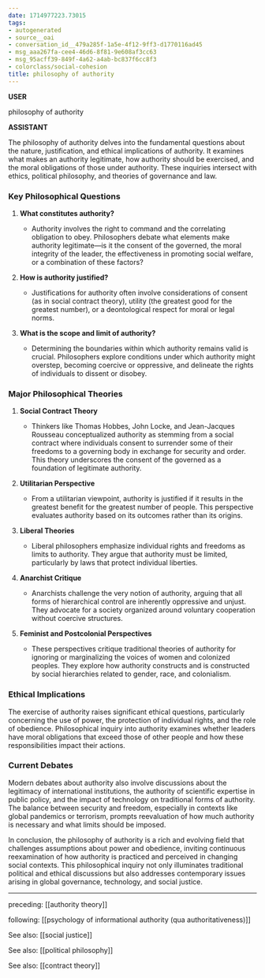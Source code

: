```yaml
---
date: 1714977223.73015
tags:
- autogenerated
- source__oai
- conversation_id__479a285f-1a5e-4f12-9ff3-d1770116ad45
- msg_aaa267fa-cee4-46d6-8f81-9e608af3cc63
- msg_95acff39-849f-4a62-a4ab-bc837f6cc8f3
- colorclass/social-cohesion
title: philosophy of authority
---
```


**USER**

philosophy of authority


**ASSISTANT**

The philosophy of authority delves into the fundamental questions about the nature, justification, and ethical implications of authority. It examines what makes an authority legitimate, how authority should be exercised, and the moral obligations of those under authority. These inquiries intersect with ethics, political philosophy, and theories of governance and law. 

### Key Philosophical Questions

1. **What constitutes authority?**
   - Authority involves the right to command and the correlating obligation to obey. Philosophers debate what elements make authority legitimate—is it the consent of the governed, the moral integrity of the leader, the effectiveness in promoting social welfare, or a combination of these factors?

2. **How is authority justified?**
   - Justifications for authority often involve considerations of consent (as in social contract theory), utility (the greatest good for the greatest number), or a deontological respect for moral or legal norms.

3. **What is the scope and limit of authority?**
   - Determining the boundaries within which authority remains valid is crucial. Philosophers explore conditions under which authority might overstep, becoming coercive or oppressive, and delineate the rights of individuals to dissent or disobey.

### Major Philosophical Theories

1. **Social Contract Theory**
   - Thinkers like Thomas Hobbes, John Locke, and Jean-Jacques Rousseau conceptualized authority as stemming from a social contract where individuals consent to surrender some of their freedoms to a governing body in exchange for security and order. This theory underscores the consent of the governed as a foundation of legitimate authority.

2. **Utilitarian Perspective**
   - From a utilitarian viewpoint, authority is justified if it results in the greatest benefit for the greatest number of people. This perspective evaluates authority based on its outcomes rather than its origins.

3. **Liberal Theories**
   - Liberal philosophers emphasize individual rights and freedoms as limits to authority. They argue that authority must be limited, particularly by laws that protect individual liberties.

4. **Anarchist Critique**
   - Anarchists challenge the very notion of authority, arguing that all forms of hierarchical control are inherently oppressive and unjust. They advocate for a society organized around voluntary cooperation without coercive structures.

5. **Feminist and Postcolonial Perspectives**
   - These perspectives critique traditional theories of authority for ignoring or marginalizing the voices of women and colonized peoples. They explore how authority constructs and is constructed by social hierarchies related to gender, race, and colonialism.

### Ethical Implications

The exercise of authority raises significant ethical questions, particularly concerning the use of power, the protection of individual rights, and the role of obedience. Philosophical inquiry into authority examines whether leaders have moral obligations that exceed those of other people and how these responsibilities impact their actions.

### Current Debates

Modern debates about authority also involve discussions about the legitimacy of international institutions, the authority of scientific expertise in public policy, and the impact of technology on traditional forms of authority. The balance between security and freedom, especially in contexts like global pandemics or terrorism, prompts reevaluation of how much authority is necessary and what limits should be imposed.

In conclusion, the philosophy of authority is a rich and evolving field that challenges assumptions about power and obedience, inviting continuous reexamination of how authority is practiced and perceived in changing social contexts. This philosophical inquiry not only illuminates traditional political and ethical discussions but also addresses contemporary issues arising in global governance, technology, and social justice.


---

preceding: [[authority theory]]  


following: [[psychology of informational authority (qua authoritativeness)]]

See also: [[social justice]]


See also: [[political philosophy]]


See also: [[contract theory]]